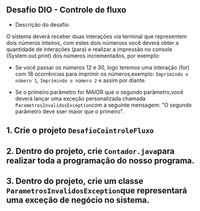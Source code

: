 ## Desafio DIO - Controle de fluxo

- Descrição do desafio. 

O sistema deverá receber duas interações via terminal que representem dois números inteiros, com estes dois númeross você deverá obter a quantidade de interações (para) e realizar a impressão no console (System.out.print) dos números incrementados, por exemplo:

- Se você passar os números 12 e 30, logo teremos uma interação (for) com 18 ocorrências para imprimir os números,exemplo: `Imprimindo o número 1`, `Imprimindo o número 2` e assim por diante.

- Se o primeiro parâmetro for MAIOR que o segundo parâmetro,você deverá lançar uma exceção personalizada chamada `ParametrosInvalidosException`com a seguinte mensagem: "O segundo parâmetro deve sser maior que o primeiro". 

## 1. Crie o projeto `DesafioCointroleFluxo`
## 2. Dentro do projeto, crie `Contador.java`para realizar toda a programação do nosso programa.
## 3. Dentro do projeto, crie um classe `ParametrosInvalidosException`que representará uma exceção de negócio no sistema. 